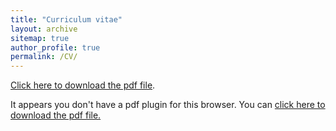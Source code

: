 ```yaml
---
title: "Curriculum vitae"
layout: archive
sitemap: true
author_profile: true
permalink: /CV/
---
```


[Click here to download the pdf file](/assets/documents/Qiang_CV_2024.pdf).

<object data="/assets/documents/Qiang_CV_2024.pdf" type="application/pdf" width="100%" height="70px"> 
  <p>It appears you don't have a pdf plugin for this browser.
  You can <a href="/assets/documents/Qiang_CV_2024.pdf">click here to
  download the pdf file.</a></p>  
</object>
